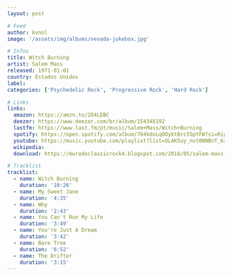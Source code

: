 ```yaml
---
layout: post

# Feed
author: kvnol
image: '/assets/img/albums/nevada-jukebox.jpg'

# Infos
title: Witch Burning
artist: Salem Mass
released: 1971-01-01
country: Estados Unidos
label:
categories: ['Psychedelic Rock', 'Progressive Rock', 'Hard Rock']

# Links
links:
  amazon: https://amzn.to/2O4LEBC
  deezer: https://www.deezer.com/br/album/154348192
  lastfm: https://www.last.fm/pt/music/Salem+Mass/Witch+Burning
  spotify: https://open.spotify.com/album/784kdoLqOOyktBrc5SpYFW?si=RigR24K-TFClsb5hvBW76g
  youtube: https://music.youtube.com/playlist?list=OLAK5uy_nvt0NNBnT_6zMU7LKKK4BwstYWj2Lj1Cw
  wikipedia:
  download: https://murodoclassicrock4.blogspot.com/2018/05/salem-mass-witch-burning-1971.html

# Tracklist
tracklist:
  - name: Witch Burning
    duration: '10:26'
  - name: My Sweet Jane
    duration: '4:35'
  - name: Why
    duration: '2:43'
  - name: You Can't Run My Life
    duration: '3:49'
  - name: You're Just A Dream
    duration: '3:42'
  - name: Bare Tree
    duration: '6:52'
  - name: The Drifter
    duration: '3:15'
---
```

